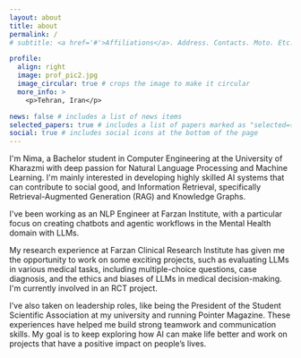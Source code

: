 ```yaml
---
layout: about
title: about
permalink: /
# subtitle: <a href='#'>Affiliations</a>. Address. Contacts. Moto. Etc.

profile:
  align: right
  image: prof_pic2.jpg
  image_circular: true # crops the image to make it circular
  more_info: >
    <p>Tehran, Iran</p>

news: false # includes a list of news items
selected_papers: true # includes a list of papers marked as "selected={true}"
social: true # includes social icons at the bottom of the page
---
```


I'm Nima, a Bachelor student in Computer Engineering at the University of Kharazmi with deep passion for Natural Language Processing and Machine Learning. I'm mainly interested in developing highly skilled AI systems that can contribute to social good, and Information Retrieval, specifically Retrieval-Augmented Generation (RAG) and Knowledge Graphs.

I've been working as an NLP Engineer at Farzan Institute, with a particular focus on creating chatbots and agentic workflows in the Mental Health domain with LLMs.

My research experience at Farzan Clinical Research Institute has given me the opportunity to work on some exciting projects, such as evaluating LLMs in various medical tasks, including multiple-choice questions, case diagnosis, and the ethics and biases of LLMs in medical decision-making. I'm currently involved in an RCT project.

 I’ve also taken on leadership roles, like being the President of the Student Scientific Association at my university and running Pointer Magazine. These experiences have helped me build strong teamwork and communication skills. My goal is to keep exploring how AI can make life better and work on projects that have a positive impact on people’s lives.